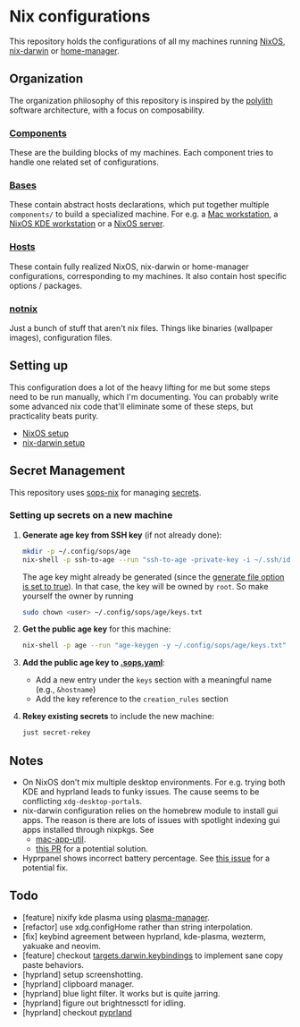 # Nix configurations

This repository holds the configurations of all my machines running [NixOS](https://nixos.org/), [nix-darwin](https://github.com/nix-darwin/nix-darwin) or [home-manager](https://github.com/nix-community/home-manager).

## Organization

The organization philosophy of this repository is inspired by the [polylith](https://polylith.gitbook.io/polylith) software architecture, with a focus on composability.

### [Components](./components/)

These are the building blocks of my machines. Each component tries to handle one related set of configurations.

### [Bases](./bases/)

These contain abstract hosts declarations, which put together multiple `components/` to build a specialized machine. For e.g. a [Mac workstation](./bases/darwin/workstation.nix), a [NixOS KDE workstation](./bases/nixos/desktop-environment/k) or a [NixOS server](./bases/nixos/flavor/server.nix).

### [Hosts](./hosts/)

These contain fully realized NixOS, nix-darwin or home-manager configurations, corresponding to my machines. It also contain host specific options / packages.

### [notnix](./notnix/)

Just a bunch of stuff that aren't nix files. Things like binaries (wallpaper images), configuration files.

## Setting up

This configuration does a lot of the heavy lifting for me but some steps need to be run manually, which I'm documenting. You can probably write some advanced nix code that'll eliminate some of these steps, but practicality beats purity.

- [NixOS setup](./bases/nixos/README.md)
- [nix-darwin setup](./bases/darwin/README.md)


## Secret Management

This repository uses [sops-nix](https://github.com/Mic92/sops-nix) for managing [secrets](./secrets.yaml).

### Setting up secrets on a new machine

1. **Generate age key from SSH key** (if not already done):
   ```bash
   mkdir -p ~/.config/sops/age
   nix-shell -p ssh-to-age --run "ssh-to-age -private-key -i ~/.ssh/id_ed25519 > ~/.config/sops/age/keys.txt"
   ```

   The age key might already be generated (since the [generate file option is set to true](./components/common/sops.nix#L12)). In that case, the key will be owned by `root`. So make yourself the owner by running
   ```bash
   sudo chown <user> ~/.config/sops/age/keys.txt
   ```

2. **Get the public age key** for this machine:
   ```bash
   nix-shell -p age --run "age-keygen -y ~/.config/sops/age/keys.txt"
   ```

3. **Add the public age key to [.sops.yaml](./.sops.yaml)**:
   - Add a new entry under the `keys` section with a meaningful name (e.g., `&hostname`)
   - Add the key reference to the `creation_rules` section

4. **Rekey existing secrets** to include the new machine:
   ```bash
   just secret-rekey
   ```

## Notes

- On NixOS don't mix multiple desktop environments. For e.g. trying both KDE and hyprland leads to funky issues. The cause seems to be conflicting `xdg-desktop-portal`s.
- nix-darwin configuration relies on the homebrew module to install gui apps. The reason is there are lots of issues with spotlight indexing gui apps installed through nixpkgs. See
  - [mac-app-util](https://github.com/hraban/mac-app-util).
  - [this PR](https://github.com/nix-darwin/nix-darwin/pull/1396#issuecomment-3150075769) for a potential solution.
- Hyprpanel shows incorrect battery percentage. See [this issue](https://github.com/Jas-SinghFSU/HyprPanel/issues/728) for a potential fix.

## Todo

- [feature] nixify kde plasma using [plasma-manager](https://github.com/nix-community/plasma-manager).
- [refactor] use xdg.configHome rather than string interpolation.
- [fix] keybind agreement between hyprland, kde-plasma, wezterm, yakuake and neovim.
- [feature] checkout [targets.darwin.keybindings](https://nix-community.github.io/home-manager/options.xhtml#opt-targets.darwin.keybindings) to implement sane copy paste behaviors.
- [hyprland] setup screenshotting.
- [hyprland] clipboard manager.
- [hyprland] blue light filter. It works but is quite jarring.
- [hyprland] figure out brightnessctl for idling.
- [hyprland] checkout [pyprland](https://github.com/hyprland-community/pyprland)
